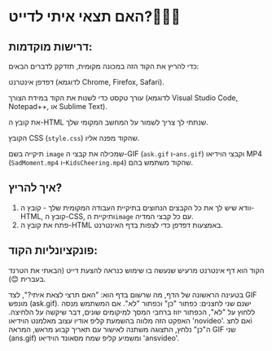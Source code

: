 # האם תצאי איתי לדייט?💌💓💞

## דרישות מוקדמות:

כדי להריץ את הקוד הזה במכונה מקומית, תזדקק לדברים הבאים:

   דפדפן אינטרנט (לדוגמא Chrome, Firefox, Safari).
   
   עורך טקסט כדי לשנות את הקוד במידת הצורך (לדוגמא Visual Studio Code, Notepad++, או Sublime Text).
   
   את קובץ ה-HTML שנתתי לך צריך לשמור על המחשב המקומי שלך.
  
   הקובץ CSS (`style.css`) שהקוד מפנה אליו.
 
   תיקייה בשם `image` שמכילה את קבצי ה-GIF (`ask.gif` ו-`ans.gif`) וקבצי הוידיאו MP4 (`SadMoment.mp4` ו-`KidsCheering.mp4`) שהקוד משתמש בהם.

## איך להריץ?

1. וודא שיש לך את כל הקבצים הנחוצים בתיקיית העבודה המקומית שלך - קובץ ה-HTML, קובץ ה-CSS, ותיקיית ה`image` עם כל קבצי המדיה.
2. פתח את קובץ ה-HTML באמצעות דפדפן כדי לצפות בדף האינטרנט.

## פונקציונליות הקוד:

הקוד הוא דף אינטרנט מרעיש שנעשה בו שימוש כנראה להצעת דייט (הבאתי את הטרנד בעברית 😊).

  בטעינה הראשונה של הדף, מה שרשום בדף הוא: "האם תרצי לצאת איתי?", לצד GIF מונפש (ask.gif).
  ישנם שני לחצנים: כפתור "כן" וכפתור "לא". אם המשתמש מנסה ללחוץ על "לא", הכפתור יזוז ברחבי המסך למיקומים שונים, דבר שיקשה על הלחיצה. האפקט הזה מלווה בהשמעת קליפ אודיו עצוב מאלמנט הוידיאו 'novideo'.
  אם לחצi ה"כן" נלחץ, התצוגה משתנה לאישור עם תאריך קבוע מראש, המראה GIF שני (ans.gif) ומשמיע קליפ שמח מסאונד הוידיאו 'ansvideo'.
